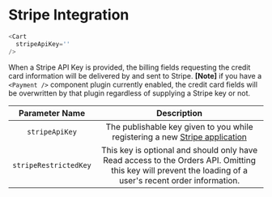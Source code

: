 # Stripe Integration

```javascript
<Cart
  stripeApiKey=''
/>
```

When a Stripe API Key is provided, the billing fields requesting the credit card information will be delivered by and sent to Stripe. **[Note]** if you have a `<Payment />` component plugin currently enabled, the credit card fields will be overwritten by that plugin regardless of supplying a Stripe key or not.

| Parameter Name | Description |
|:---------:|:--------:|
| `stripeApiKey` | The publishable key given to you while registering a new [Stripe application](https://stripe.com/docs/keys) |
| `stripeRestrictedKey` | This key is optional and should only have Read access to the Orders API. Omitting this key will prevent the loading of a user's recent order information. |